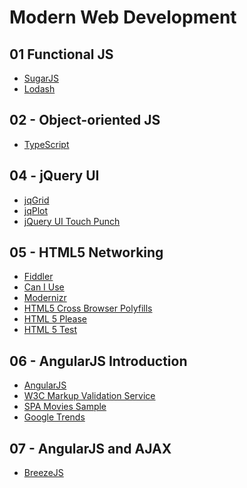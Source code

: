 Modern Web Development
==============


## 01 Functional JS ##
- [SugarJS](http://sugarjs.com/)
- [Lodash](https://lodash.com/)


## 02 - Object-oriented JS ##
- [TypeScript](http://www.typescriptlang.org/)

## 04 - jQuery UI ##
- [jqGrid](http://www.trirand.com/blog/?page_id=400)
- [jqPlot](http://www.jqplot.com/index.php)
- [jQuery UI Touch Punch](http://touchpunch.furf.com/)

## 05 - HTML5 Networking ##

- [Fiddler](http://www.telerik.com/fiddler)
- [Can I Use](http://caniuse.com/)
- [Modernizr](http://modernizr.com/)
- [HTML5 Cross Browser Polyfills](https://github.com/Modernizr/Modernizr/wiki/HTML5-Cross-Browser-Polyfills)
- [HTML 5 Please](http://html5please.com/)
- [HTML 5 Test](https://html5test.com/)


## 06 - AngularJS Introduction ##
- [AngularJS](https://angularjs.org/)
- [W3C Markup Validation Service](http://validator.w3.org/)
- [SPA Movies Sample](http://rawstack.azurewebsites.net/Movies)
- [Google Trends](http://www.google.com/trends/explore#q=angularjs)

## 07 - AngularJS and AJAX ##
- [BreezeJS](http://www.getbreezenow.com/)

